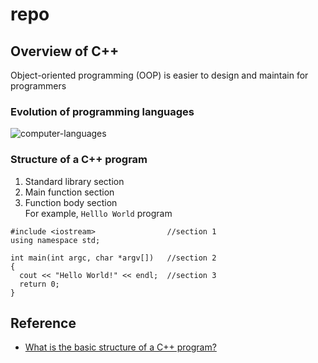 # repo
## Overview of C++
Object-oriented programming (OOP) is easier to design and maintain for programmers
### Evolution of programming languages  
  ![computer-languages](https://user-images.githubusercontent.com/61928785/133008954-d4922157-a8a6-4826-82fd-a1b6bf43217e.png)
### Structure of a C++ program
1. Standard library section
2. Main function section
3. Function body section  
For example, `Helllo World` program
  ```
  #include <iostream>                //section 1
  using namespace std;

  int main(int argc, char *argv[])   //section 2
  { 
    cout << "Hello World!" << endl;  //section 3
    return 0;
  }
  ```
 
## Reference
* [What is the basic structure of a C++ program?](https://www.educative.io/edpresso/what-is-the-basic-structure-of-a-c-program)
